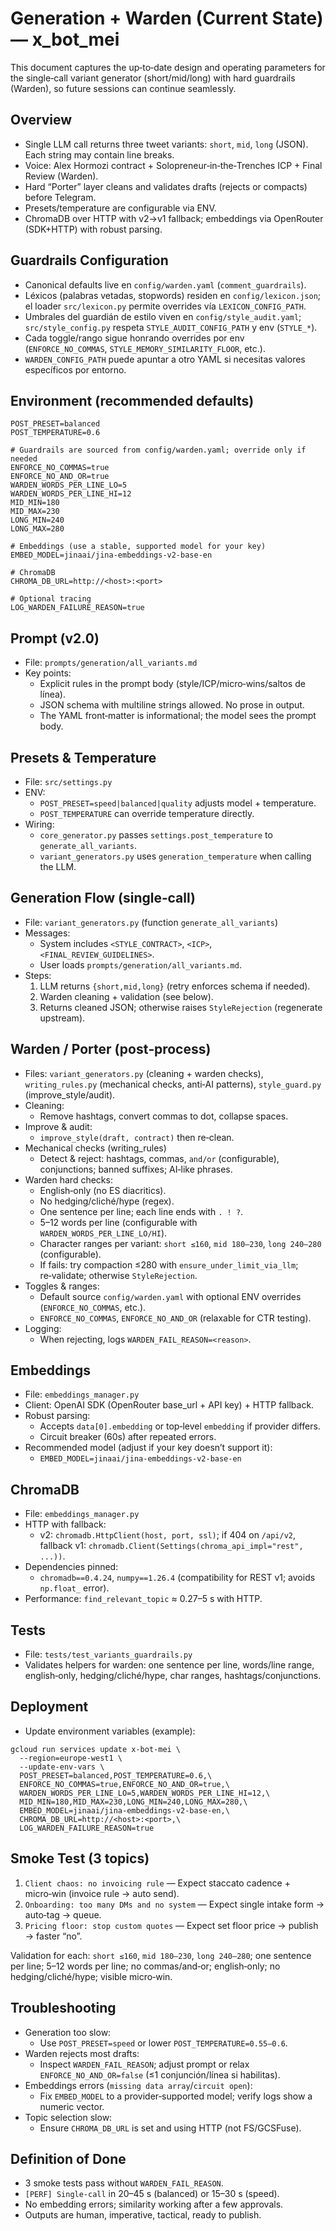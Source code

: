 # Generation + Warden (Current State) — x_bot_mei

This document captures the up‑to‑date design and operating parameters for the single‑call variant generator (short/mid/long) with hard guardrails (Warden), so future sessions can continue seamlessly.

## Overview

- Single LLM call returns three tweet variants: `short`, `mid`, `long` (JSON). Each string may contain line breaks.
- Voice: Alex Hormozi contract + Solopreneur‑in‑the‑Trenches ICP + Final Review (Warden).
- Hard “Porter” layer cleans and validates drafts (rejects or compacts) before Telegram.
- Presets/temperature are configurable via ENV.
- ChromaDB over HTTP with v2→v1 fallback; embeddings via OpenRouter (SDK+HTTP) with robust parsing.

## Guardrails Configuration

- Canonical defaults live en `config/warden.yaml` (`comment_guardrails`).
- Léxicos (palabras vetadas, stopwords) residen en `config/lexicon.json`; el loader `src/lexicon.py` permite overrides vía `LEXICON_CONFIG_PATH`.
- Umbrales del guardián de estilo viven en `config/style_audit.yaml`; `src/style_config.py` respeta `STYLE_AUDIT_CONFIG_PATH` y env (`STYLE_*`).
- Cada toggle/rango sigue honrando overrides por env (`ENFORCE_NO_COMMAS`, `STYLE_MEMORY_SIMILARITY_FLOOR`, etc.).
- `WARDEN_CONFIG_PATH` puede apuntar a otro YAML si necesitas valores específicos por entorno.

## Environment (recommended defaults)

```
POST_PRESET=balanced
POST_TEMPERATURE=0.6

# Guardrails are sourced from config/warden.yaml; override only if needed
ENFORCE_NO_COMMAS=true
ENFORCE_NO_AND_OR=true
WARDEN_WORDS_PER_LINE_LO=5
WARDEN_WORDS_PER_LINE_HI=12
MID_MIN=180
MID_MAX=230
LONG_MIN=240
LONG_MAX=280

# Embeddings (use a stable, supported model for your key)
EMBED_MODEL=jinaai/jina-embeddings-v2-base-en

# ChromaDB
CHROMA_DB_URL=http://<host>:<port>

# Optional tracing
LOG_WARDEN_FAILURE_REASON=true
```

## Prompt (v2.0)

- File: `prompts/generation/all_variants.md`
- Key points:
  - Explicit rules in the prompt body (style/ICP/micro‑wins/saltos de línea).
  - JSON schema with multiline strings allowed. No prose in output.
  - The YAML front‑matter is informational; the model sees the prompt body.

## Presets & Temperature

- File: `src/settings.py`
- ENV:
  - `POST_PRESET=speed|balanced|quality` adjusts model + temperature.
  - `POST_TEMPERATURE` can override temperature directly.
- Wiring:
  - `core_generator.py` passes `settings.post_temperature` to `generate_all_variants`.
  - `variant_generators.py` uses `generation_temperature` when calling the LLM.

## Generation Flow (single‑call)

- File: `variant_generators.py` (function `generate_all_variants`)
- Messages:
  - System includes `<STYLE_CONTRACT>`, `<ICP>`, `<FINAL_REVIEW_GUIDELINES>`.
  - User loads `prompts/generation/all_variants.md`.
- Steps:
  1) LLM returns `{short,mid,long}` (retry enforces schema if needed).
  2) Warden cleaning + validation (see below).
  3) Returns cleaned JSON; otherwise raises `StyleRejection` (regenerate upstream).

## Warden / Porter (post‑process)

- Files: `variant_generators.py` (cleaning + warden checks), `writing_rules.py` (mechanical checks, anti‑AI patterns), `style_guard.py` (improve_style/audit).
- Cleaning:
  - Remove hashtags, convert commas to dot, collapse spaces.
- Improve & audit:
  - `improve_style(draft, contract)` then re‑clean.
- Mechanical checks (writing_rules)
  - Detect & reject: hashtags, commas, `and/or` (configurable), conjunctions; banned suffixes; AI‑like phrases.
- Warden hard checks:
  - English‑only (no ES diacritics).
  - No hedging/cliché/hype (regex).
  - One sentence per line; each line ends with `. ! ?`.
  - 5–12 words per line (configurable with `WARDEN_WORDS_PER_LINE_LO/HI`).
  - Character ranges per variant: `short ≤160`, `mid 180–230`, `long 240–280` (configurable).
  - If fails: try compaction ≤280 with `ensure_under_limit_via_llm`; re‑validate; otherwise `StyleRejection`.
- Toggles & ranges:
  - Default source `config/warden.yaml` with optional ENV overrides (`ENFORCE_NO_COMMAS`, etc.).
  - `ENFORCE_NO_COMMAS`, `ENFORCE_NO_AND_OR` (relaxable for CTR testing).
- Logging:
  - When rejecting, logs `WARDEN_FAIL_REASON=<reason>`.

## Embeddings

- File: `embeddings_manager.py`
- Client: OpenAI SDK (OpenRouter base_url + API key) + HTTP fallback.
- Robust parsing:
  - Accepts `data[0].embedding` or top‑level `embedding` if provider differs.
  - Circuit breaker (60s) after repeated errors.
- Recommended model (adjust if your key doesn’t support it):
  - `EMBED_MODEL=jinaai/jina-embeddings-v2-base-en`

## ChromaDB

- File: `embeddings_manager.py`
- HTTP with fallback:
  - v2: `chromadb.HttpClient(host, port, ssl)`; if 404 on `/api/v2`, fallback v1: `chromadb.Client(Settings(chroma_api_impl="rest", ...))`.
- Dependencies pinned:
  - `chromadb==0.4.24`, `numpy==1.26.4` (compatibility for REST v1; avoids `np.float_` error).
- Performance: `find_relevant_topic` ≈ 0.27–5 s with HTTP.

## Tests

- File: `tests/test_variants_guardrails.py`
- Validates helpers for warden: one sentence per line, words/line range, english‑only, hedging/cliché/hype, char ranges, hashtags/conjunctions.

## Deployment

- Update environment variables (example):

```
gcloud run services update x-bot-mei \
  --region=europe-west1 \
  --update-env-vars \
  POST_PRESET=balanced,POST_TEMPERATURE=0.6,\
  ENFORCE_NO_COMMAS=true,ENFORCE_NO_AND_OR=true,\
  WARDEN_WORDS_PER_LINE_LO=5,WARDEN_WORDS_PER_LINE_HI=12,\
  MID_MIN=180,MID_MAX=230,LONG_MIN=240,LONG_MAX=280,\
  EMBED_MODEL=jinaai/jina-embeddings-v2-base-en,\
  CHROMA_DB_URL=http://<host>:<port>,\
  LOG_WARDEN_FAILURE_REASON=true
```

## Smoke Test (3 topics)

1) `Client chaos: no invoicing rule` — Expect staccato cadence + micro‑win (invoice rule → auto send).
2) `Onboarding: too many DMs and no system` — Expect single intake form → auto‑tag → queue.
3) `Pricing floor: stop custom quotes` — Expect set floor price → publish → faster “no”.

Validation for each: `short ≤160`, `mid 180–230`, `long 240–280`; one sentence per line; 5–12 words per line; no commas/and‑or; english‑only; no hedging/cliché/hype; visible micro‑win.

## Troubleshooting

- Generation too slow:
  - Use `POST_PRESET=speed` or lower `POST_TEMPERATURE=0.55–0.6`.
- Warden rejects most drafts:
  - Inspect `WARDEN_FAIL_REASON`; adjust prompt or relax `ENFORCE_NO_AND_OR=false` (≤1 conjunción/línea si habilitas).
- Embeddings errors (`missing data array`/`circuit open`):
  - Fix `EMBED_MODEL` to a provider‑supported model; verify logs show a numeric vector.
- Topic selection slow:
  - Ensure `CHROMA_DB_URL` is set and using HTTP (not FS/GCSFuse).

## Definition of Done

- 3 smoke tests pass without `WARDEN_FAIL_REASON`.
- `[PERF] Single‑call` in 20–45 s (balanced) or 15–30 s (speed).
- No embedding errors; similarity working after a few approvals.
- Outputs are human, imperative, tactical, ready to publish.
